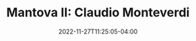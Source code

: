 ---
date: 2022-11-27T11:25:05-04:00
description: "Music by Monteverdi in the Mantova court"
featured_image: "/images/2023-mantova-II.png"
tags: []
title: "Mantova II: Claudio Monteverdi"
disable_share: false
year: "2023"
details: [
{date: 2022-06-10T15:00:05-04:00, venue: "Stadsklooster", address: "Westeinde 101, 2512 GW Den Haag", price: "€15, after concert drinks included", ticketText: "Buy Ticket", ticketLink: "https://www.ticketkantoor.nl/shop/mantova-ii"},
{date: 2022-06-11T18:00:05-04:00, venue: "Cafe’ Loft", address: "Pomonaplein 49A, 2564XS Den Haag", price: "€45, 3 courses Italian dinner included", ticketText: "Reserve table", ticketLink: "https://www.loftdenhaag.nl/en/contact/"},
]
---